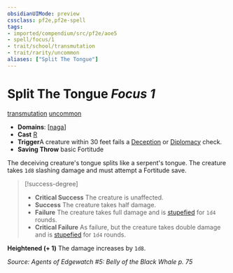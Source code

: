 ```yaml
---
obsidianUIMode: preview
cssclass: pf2e,pf2e-spell
tags:
- imported/compendium/src/pf2e/aoe5
- spell/focus/1
- trait/school/transmutation
- trait/rarity/uncommon
aliases: ["Split The Tongue"]
---
```

# Split The Tongue *Focus 1*   
[transmutation](transmutation.md)  [uncommon](uncommon.md)  

- **Domains**: [[naga](../setting/domains.md#Naga)]
- **Cast** [R](chapter-9-playing-the-game.md#Actions "Reaction") 
- **Trigger**A creature within 30 feet fails a [Deception](../skills.md#Deception) or [Diplomacy](../skills.md#Diplomacy) check.
- **Saving Throw**  basic Fortitude

The deceiving creature's tongue splits like a serpent's tongue. The creature takes `1d8` slashing damage and must attempt a Fortitude save.

> [!success-degree] 
> - **Critical Success** The creature is unaffected.
> - **Success** The creature takes half damage.
> - **Failure** The creature takes full damage and is [stupefied](conditions.md#Stupefied) for `1d4` rounds.
> - **Critical Failure** As failure, but the creature takes double damage and is [stupefied](conditions.md#Stupefied) for `1d4` rounds.

**Heightened (+ 1)** The damage increases by `1d8`.

*Source: Agents of Edgewatch #5: Belly of the Black Whale p. 75*